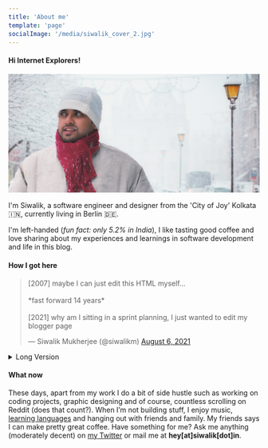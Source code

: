 ```yaml
---
title: 'About me'
template: 'page'
socialImage: '/media/siwalik_cover_2.jpg'
---
```


#### Hi Internet Explorers!

![Author's photo with hills and clouds in the background.](/media/siwalik_cover_2.jpg)

I'm Siwalik, a software engineer and designer from the 'City of Joy' Kolkata 🇮🇳, currently living in Berlin 🇩🇪.

I'm left-handed (<i>fun fact: only 5.2% in India</i>), I like tasting good coffee and love sharing about my experiences and learnings in software development and life in this blog.

#### How I got here

<blockquote class="twitter-tweet" data-theme="dark"><p lang="en" dir="ltr">[2007] maybe I can just edit this HTML myself...<br><br>*fast forward 14 years*<br><br>[2021] why am I sitting in a sprint planning, I just wanted to edit my blogger page</p>&mdash; Siwalik Mukherjee (@siwalikm) <a href="https://twitter.com/siwalikm/status/1423524236014981121?ref_src=twsrc%5Etfw">August 6, 2021</a></blockquote>

<details>

<summary>Long Version</summary>

I was fifteen, and full of vim and vigour when I laid hands on the Windows 2000 PC that my family got me. It was my first interaction with technology (after the television, yeah). Like a regular kid who poked around HTML and CSS those days, I geeked out building simple static sites on good old Yahoo Geocities.

Soon, I graduated to creating and maintaining an online blog called Techtreck Magazine, where I wrote about tech and white hat stuffs. This was also my primary web-dev playground at that time and pretty hit among my peers at high school. Nearly two years in and a few thousand visitors/month later had to pull the plugs on this project to stay out of trouble at school after some friends bricked school computers and all suspects pointed to some article they read on my blog. Soon I moved to Bangalore - the Silicon Valley of India, to complete my graduation in CS Engineering.

I’m incredibly fortunate to have mingled with peers who motivated me a lot in college to grow. They shared the same values as I did for learning. This was a period when I taught myself to design and code and got my first break as a web developer. Little did I know that my first gig set the stage for my career.

<i>It's a huge opportunity to love doing something and also have an entire booming industry to support your passion and financial needs. Isn't it?</i>

College was disappointing for the first two years with ancient syllabus being taught which didn't motivate to create but only replicate. So I started focussing on things that didn't suck. The last two years in college, I freelanced a lot for small businesses and wrote articles on various websites about the little things I learnt. <i>By the way, did I tell you that one of my answers on <a target="blank" rel="noreferrer" href="https://qr.ae/TUvKfR">Quora</a> got me my first full-time job in one of India's biggest unicorn startups (Freshworks)?</i>

</details>

#### What now

These days, apart from my work I do a bit of side hustle such as working on coding projects, graphic designing and of course, countless scrolling on Reddit (does that count?). When I’m not building stuff, I enjoy music, <a href="https://www.duolingo.com/siwalikm" target="blank" rel="noreferrer">learning languages</a> and hanging out with friends and family. My friends says I can make pretty great coffee. Have something for me? Ask me anything (moderately decent) on <a target="blank" rel="noreferrer" href="https://twitter.com/siwalikm">my Twitter</a> or mail me at <strong>hey[at]siwalik[dot]in</strong>.
